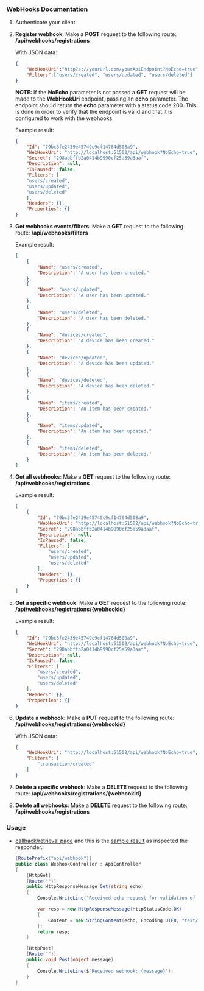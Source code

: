 ### WebHooks Documentation

1. Authenticate your client.

2. **Register webhook**: 
    Make a **POST** request to the following route: **/api/webhooks/registrations**
    
    With JSON data:
    
    ```json
    {
        "WebHookUri":"http?s://yourUrl.com/yourApiEndpoint?NoEcho=true",
        "Filters":["users/created", "users/updated", "users/deleted"]
    }
     ```
     
     **NOTE:** If the **NoEcho** parameter is not passed a **GET** request will be made to the **WebHookUri** endpoint,
     passing an **echo** parameter. The endpoint should return the **echo** parameter with a status code 200.
     This is done in order to verify that the endpoint is valid and that it is configured to work with the webhooks.

    Example result:
    ```json
    {
        "Id": "79bc3fe2439e45749c9cf14764d508a9",
        "WebHookUri": "http://localhost:51502/api/webhook?NoEcho=true",
        "Secret": "298abbffb2a0414b9990cf25a59a3aaf",
        "Description": null,
        "IsPaused": false,
        "Filters": [
        "users/created",
        "users/updated",
        "users/deleted"
        ],
        "Headers": {},
        "Properties": {}
    }
     ```
     
3. **Get webhooks events/filters**: 
    Make a **GET** request to the following route: **/api/webhooks/filters**
    
    Example result:
    ```json
    [
        {
            "Name": "users/created",
            "Description": "A user has been created."
        },
        {
            "Name": "users/updated",
            "Description": "A user has been updated."
        },
        {
            "Name": "users/deleted",
            "Description": "A user has been deleted."
        },
        {
            "Name": "devices/created",
            "Description": "A device has been created."
        },
        {
            "Name": "devices/updated",
            "Description": "A device has been updated."
        },
        {
            "Name": "devices/deleted",
            "Description": "A device has been deleted."
        },
        {
            "Name": "items/created",
            "Description": "An item has been created."
        },
        {
            "Name": "items/updated",
            "Description": "An item has been updated."
        },
        {
            "Name": "items/deleted",
            "Description": "An item has been deleted."
        }
    ]
    ```
    
4. **Get all webhooks**: 
    Make a **GET** request to the following route: **/api/webhooks/registrations**
    
    Example result:
    ```json
    [
        {
            "Id": "79bc3fe2439e45749c9cf14764d508a9",
            "WebHookUri": "http://localhost:51502/api/webhook?NoEcho=true",
            "Secret": "298abbffb2a0414b9990cf25a59a3aaf",
            "Description": null,
            "IsPaused": false,
            "Filters": [
                "users/created",
                "users/updated",
                "users/deleted"
            ],
            "Headers": {},
            "Properties": {}
        }
    ]
    ```

5. **Get a specific webhook**: 
    Make a **GET** request to the following route: **/api/webhooks/registrations/{webhookid}**
    
    Example result:
    ```json
    {
        "Id": "79bc3fe2439e45749c9cf14764d508a9",
        "WebHookUri": "http://localhost:51502/api/webhook?NoEcho=true",
        "Secret": "298abbffb2a0414b9990cf25a59a3aaf",
        "Description": null,
        "IsPaused": false,
        "Filters": [
            "users/created",
            "users/updated",
            "users/deleted"
        ],
        "Headers": {},
        "Properties": {}
    }
    ```

6. **Update a webhook**: 
    Make a **PUT** request to the following route: **/api/webhooks/registrations/{webhookid}**
    
    With JSON data:
    
    ```json
    {
        "WebHookUri": "http://localhost:51502/api/webhook?NoEcho=true",
        "Filters": [
            "transaction/created"
        ]
    }
     ```
    
7. **Delete a specific webhook**: 
    Make a **DELETE** request to the following route: **/api/webhooks/registrations/{webhookid}** 
    
8. **Delete all webhooks**: 
    Make a **DELETE** request to the following route: **/api/webhooks/registrations**


### Usage

- [callback/retrieval page](https://github.com/hfz-r/apiclient-sampleapp/blob/master/SMS.Api.SampleApp/Controllers/WebHookController.cs) and this is the [sample result](https://github.com/hfz-r/apiclient-sampleapp/blob/master/webhook-result-sample.json) as inspected the responder.
    ```cs
    [RoutePrefix("api/webhook")]
    public class WebhookController : ApiController
    {
        [HttpGet]
        [Route("")]
        public HttpResponseMessage Get(string echo)
        {
            Console.WriteLine("Received echo request for validation of the registration");

            var resp = new HttpResponseMessage(HttpStatusCode.OK)
            {
                Content = new StringContent(echo, Encoding.UTF8, "text/plain")
            };
            return resp;
        }

        [HttpPost]
        [Route("")]
        public void Post(object message)
        {
            Console.WriteLine($"Received webhook: {message}");
        }
    }
    ```
